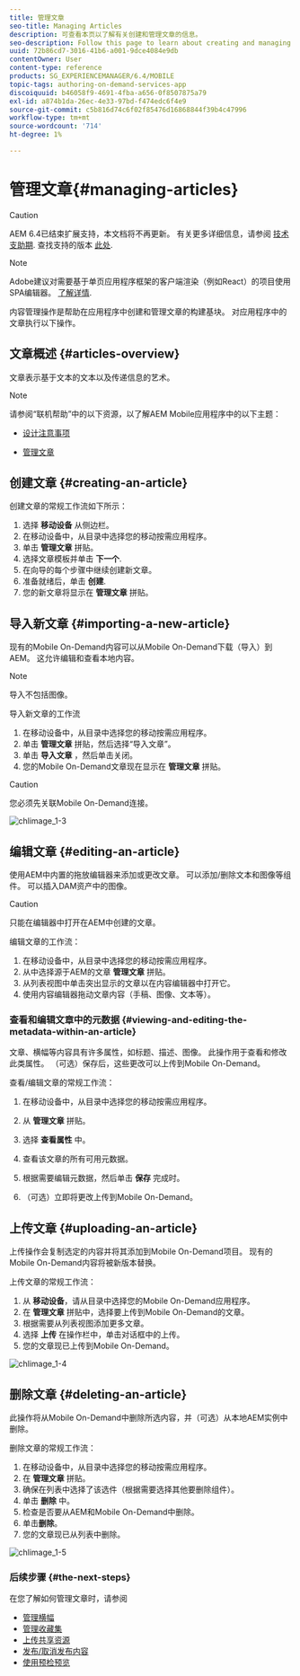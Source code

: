 ```yaml
---
title: 管理文章
seo-title: Managing Articles
description: 可查看本页以了解有关创建和管理文章的信息。
seo-description: Follow this page to learn about creating and managing Articles.
uuid: 72b86cd7-3016-41b6-a001-9dce4084e9db
contentOwner: User
content-type: reference
products: SG_EXPERIENCEMANAGER/6.4/MOBILE
topic-tags: authoring-on-demand-services-app
discoiquuid: b46058f9-4691-4fba-a656-0f8507875a79
exl-id: a874b1da-26ec-4e33-97bd-f474edc6f4e9
source-git-commit: c5b816d74c6f02f85476d16868844f39b4c47996
workflow-type: tm+mt
source-wordcount: '714'
ht-degree: 1%

---
```


# 管理文章{#managing-articles}

>[!CAUTION]
>
>AEM 6.4已结束扩展支持，本文档将不再更新。 有关更多详细信息，请参阅 [技术支助期](https://helpx.adobe.com/cn/support/programs/eol-matrix.html). 查找支持的版本 [此处](https://experienceleague.adobe.com/docs/).

>[!NOTE]
>
>Adobe建议对需要基于单页应用程序框架的客户端渲染（例如React）的项目使用SPA编辑器。 [了解详情](/help/sites-developing/spa-overview.md).

内容管理操作是帮助在应用程序中创建和管理文章的构建基块。 对应用程序中的文章执行以下操作。

## 文章概述 {#articles-overview}

文章表示基于文本的文本以及传递信息的艺术。

>[!NOTE]
>
>请参阅“联机帮助”中的以下资源，以了解AEM Mobile应用程序中的以下主题：
>
>* [设计注意事项](https://helpx.adobe.com/digital-publishing-solution/help/design-app.html)
>
>* [管理文章](https://helpx.adobe.com/digital-publishing-solution/help/creating-articles.html)
>


## 创建文章 {#creating-an-article}

创建文章的常规工作流如下所示：

1. 选择 **移动设备** 从侧边栏。
1. 在移动设备中，从目录中选择您的移动按需应用程序。
1. 单击 **管理文章** 拼贴。
1. 选择文章模板并单击 **下一个**.
1. 在向导的每个步骤中继续创建新文章。
1. 准备就绪后，单击 **创建**.
1. 您的新文章将显示在 **管理文章** 拼贴。

## 导入新文章 {#importing-a-new-article}

现有的Mobile On-Demand内容可以从Mobile On-Demand下载（导入）到AEM。 这允许编辑和查看本地内容。

>[!NOTE]
>
>导入不包括图像。

导入新文章的工作流

1. 在移动设备中，从目录中选择您的移动按需应用程序。
1. 单击 **管理文章** 拼贴，然后选择“导入文章”。
1. 单击 **导入文章** ，然后单击关闭。
1. 您的Mobile On-Demand文章现在显示在 **管理文章** 拼贴。

>[!CAUTION]
>
>您必须先关联Mobile On-Demand连接。

![chlimage_1-3](assets/chlimage_1-3.gif)

## 编辑文章 {#editing-an-article}

使用AEM中内置的拖放编辑器来添加或更改文章。 可以添加/删除文本和图像等组件。 可以插入DAM资产中的图像。

>[!CAUTION]
>
>只能在编辑器中打开在AEM中创建的文章。

编辑文章的工作流：

1. 在移动设备中，从目录中选择您的移动按需应用程序。
1. 从中选择源于AEM的文章 **管理文章** 拼贴。
1. 从列表视图中单击突出显示的文章以在内容编辑器中打开它。
1. 使用内容编辑器拖动文章内容（手稿、图像、文本等）。

### 查看和编辑文章中的元数据 {#viewing-and-editing-the-metadata-within-an-article}

文章、横幅等内容具有许多属性，如标题、描述、图像。 此操作用于查看和修改此类属性。 （可选）保存后，这些更改可以上传到Mobile On-Demand。

查看/编辑文章的常规工作流：

1. 在移动设备中，从目录中选择您的移动按需应用程序。
1. 从 **管理文章** 拼贴。

1. 选择 **查看属性** 中。
1. 查看该文章的所有可用元数据。
1. 根据需要编辑元数据，然后单击 **保存** 完成时。
1. （可选）立即将更改上传到Mobile On-Demand。

## 上传文章 {#uploading-an-article}

上传操作会复制选定的内容并将其添加到Mobile On-Demand项目。 现有的Mobile On-Demand内容将被新版本替换。

上传文章的常规工作流：

1. 从 **移动设备**，请从目录中选择您的Mobile On-Demand应用程序。
1. 在 **管理文章** 拼贴中，选择要上传到Mobile On-Demand的文章。
1. 根据需要从列表视图添加更多文章。
1. 选择 **上传** 在操作栏中，单击对话框中的上传。
1. 您的文章现已上传到Mobile On-Demand。

![chlimage_1-4](assets/chlimage_1-4.gif)

## 删除文章 {#deleting-an-article}

此操作将从Mobile On-Demand中删除所选内容，并（可选）从本地AEM实例中删除。

删除文章的常规工作流：

1. 在移动设备中，从目录中选择您的移动按需应用程序。
1. 在 **管理文章** 拼贴。
1. 确保在列表中选择了该选件（根据需要选择其他要删除组件）。
1. 单击 **删除** 中。
1. 检查是否要从AEM和Mobile On-Demand中删除。
1. 单击&#x200B;**删除**。
1. 您的文章现已从列表中删除。

![chlimage_1-5](assets/chlimage_1-5.gif)

### 后续步骤 {#the-next-steps}

在您了解如何管理文章时，请参阅

* [管理横幅](/help/mobile/mobile-on-demand-managing-banners.md)
* [管理收藏集](/help/mobile/mobile-on-demand-managing-collections.md)
* [上传共享资源](/help/mobile/mobile-on-demand-shared-resources.md)
* [发布/取消发布内容](/help/mobile/mobile-on-demand-publishing-unpublishing.md)
* [使用预检预览](/help/mobile/aem-mobile-manage-ondemand-services.md)
